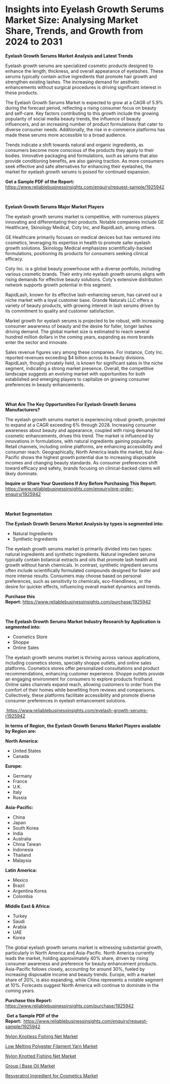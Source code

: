 <p><h1>Insights into Eyelash Growth Serums Market Size: Analysing Market Share, Trends, and Growth from 2024 to 2031</h1></p><p><strong>Eyelash Growth Serums Market Analysis and Latest Trends</strong></p>
<p><p>Eyelash growth serums are specialized cosmetic products designed to enhance the length, thickness, and overall appearance of eyelashes. These serums typically contain active ingredients that promote hair growth and strengthen existing lashes. The increasing demand for aesthetic enhancements without surgical procedures is driving significant interest in these products.</p><p>The Eyelash Growth Serums Market is expected to grow at a CAGR of 5.9% during the forecast period, reflecting a rising consumer focus on beauty and self-care. Key factors contributing to this growth include the growing popularity of social media beauty trends, the influence of beauty influencers, and an increasing number of product formulations that cater to diverse consumer needs. Additionally, the rise in e-commerce platforms has made these serums more accessible to a broad audience.</p><p>Trends indicate a shift towards natural and organic ingredients, as consumers become more conscious of the products they apply to their bodies. Innovative packaging and formulations, such as serums that also provide conditioning benefits, are also gaining traction. As more consumers seek effective and safe alternatives for enhancing their eyelashes, the market for eyelash growth serums is poised for continued expansion.</p></p>
<p><strong>Get a Sample PDF of the Report:&nbsp;</strong> <a href="https://www.reliablebusinessinsights.com/enquiry/request-sample/1925942?utm_campaign=1539&utm_medium=2&utm_source=Github&utm_content=ia&utm_term=24102024&utm_id=eyelash-growth-serums">https://www.reliablebusinessinsights.com/enquiry/request-sample/1925942</a></p>
<p>&nbsp;</p>
<p><strong>Eyelash Growth Serums Major Market Players</strong></p>
<p><p>The eyelash growth serums market is competitive, with numerous players innovating and differentiating their products. Notable companies include GE Healthcare, Skinology Medical, Coty Inc, and RapidLash, among others.</p><p>GE Healthcare primarily focuses on medical devices but has ventured into cosmetics, leveraging its expertise in health to promote safer eyelash growth solutions. Skinology Medical emphasizes scientifically-backed formulations, positioning its products for consumers seeking clinical efficacy.</p><p>Coty Inc. is a global beauty powerhouse with a diverse portfolio, including various cosmetic brands. Their entry into eyelash growth serums aligns with rising demands for effective beauty solutions. Coty's extensive distribution network supports growth potential in this segment.</p><p>RapidLash, known for its effective lash-enhancing serum, has carved out a niche market with a loyal customer base. Grande Naturals LLC offers a variety of beauty products, with growing interest in lash serums driven by its commitment to quality and customer satisfaction.</p><p>Market growth for eyelash serums is projected to be robust, with increasing consumer awareness of beauty and the desire for fuller, longer lashes driving demand. The global market size is estimated to reach several hundred million dollars in the coming years, expanding as more brands enter the sector and innovate.</p><p>Sales revenue figures vary among these companies. For instance, Coty Inc. reported revenues exceeding $4 billion across its beauty divisions. RapidLash, though privately held, is known for significant sales in the niche segment, indicating a strong market presence. Overall, the competitive landscape suggests an evolving market with opportunities for both established and emerging players to capitalize on growing consumer preferences in beauty enhancements.</p></p>
<p>&nbsp;</p>
<p><strong>What Are The Key Opportunities For Eyelash Growth Serums Manufacturers?</strong></p>
<p><p>The eyelash growth serums market is experiencing robust growth, projected to expand at a CAGR exceeding 6% through 2028. Increasing consumer awareness about beauty and appearance, coupled with rising demand for cosmetic enhancements, drives this trend. The market is influenced by innovations in formulations, with natural ingredients gaining popularity. Retail channels, including online platforms, are enhancing accessibility and consumer reach. Geographically, North America leads the market, but Asia-Pacific shows the highest growth potential due to increasing disposable incomes and changing beauty standards. As consumer preferences shift toward efficacy and safety, brands focusing on clinical-backed claims will likely dominate.</p></p>
<p><strong>Inquire or Share Your Questions If Any Before Purchasing This Report:</strong> <a href="https://www.reliablebusinessinsights.com/enquiry/pre-order-enquiry/1925942?utm_campaign=1539&utm_medium=2&utm_source=Github&utm_content=ia&utm_term=24102024&utm_id=eyelash-growth-serums">https://www.reliablebusinessinsights.com/enquiry/pre-order-enquiry/1925942</a></p>
<p>&nbsp;</p>
<p><strong>Market Segmentation</strong></p>
<p><strong>The Eyelash Growth Serums Market Analysis by types is segmented into:</strong></p>
<p><ul><li>Natural Ingredients</li><li>Synthetic Ingredients</li></ul></p>
<p><p>The eyelash growth serums market is primarily divided into two types: natural ingredients and synthetic ingredients. Natural ingredient serums typically contain botanical extracts and oils that promote lash health and growth without harsh chemicals. In contrast, synthetic ingredient serums often include scientifically formulated compounds designed for faster and more intense results. Consumers may choose based on personal preferences, such as sensitivity to chemicals, eco-friendliness, or the desire for quicker effects, influencing overall market dynamics and trends.</p></p>
<p><strong>Purchase this Report:&nbsp;</strong><a href="https://www.reliablebusinessinsights.com/purchase/1925942?utm_campaign=1539&utm_medium=2&utm_source=Github&utm_content=ia&utm_term=24102024&utm_id=eyelash-growth-serums">https://www.reliablebusinessinsights.com/purchase/1925942</a></p>
<p>&nbsp;</p>
<p><strong>The Eyelash Growth Serums Market Industry Research by Application is segmented into:</strong></p>
<p><ul><li>Cosmetics Store</li><li>Shoppe</li><li>Online Sales</li></ul></p>
<p><p>The eyelash growth serums market is thriving across various applications, including cosmetics stores, specialty shoppe outlets, and online sales platforms. Cosmetics stores offer personalized consultations and product recommendations, enhancing customer experience. Shoppe outlets provide an engaging environment for consumers to explore products firsthand. Online sales channels expand reach, allowing customers to order from the comfort of their homes while benefiting from reviews and comparisons. Collectively, these platforms facilitate accessibility and promote diverse consumer preferences in eyelash enhancement solutions.</p></p>
<p><a href="https://www.reliablebusinessinsights.com/eyelash-growth-serums-r1925942?utm_campaign=1539&utm_medium=2&utm_source=Github&utm_content=ia&utm_term=24102024&utm_id=eyelash-growth-serums">&nbsp;https://www.reliablebusinessinsights.com/eyelash-growth-serums-r1925942</a></p>
<p><strong>In terms of Region, the Eyelash Growth Serums Market Players available by Region are:</strong></p>
<p>
    <p> <strong> North America: </strong>
        <ul>
            <li>United States</li>
            <li>Canada</li>
        </ul>
        </p> 
    <p> <strong> Europe: </strong>
        <ul>
            <li>Germany</li>
            <li>France</li>
            <li>U.K.</li>
            <li>Italy</li>
            <li>Russia</li>
        </ul>
        </p> 
    <p> <strong> Asia-Pacific: </strong>
        <ul>
            <li>China</li>
            <li>Japan</li>
            <li>South Korea</li>
            <li>India</li>
            <li>Australia</li>
            <li>China Taiwan</li>
            <li>Indonesia</li>
            <li>Thailand</li>
            <li>Malaysia</li>
        </ul>
        </p> 
    <p> <strong> Latin America: </strong>
        <ul>
            <li>Mexico</li>
            <li>Brazil</li>
            <li>Argentina Korea</li>
            <li>Colombia</li>
        </ul>
        </p> 
    <p> <strong> Middle East & Africa: </strong>
        <ul>
            <li>Turkey</li>
            <li>Saudi</li>
            <li>Arabia</li>
            <li>UAE</li>
            <li>Korea</li>
        </ul>
    </p>
    </p>
<p><p>The global eyelash growth serums market is witnessing substantial growth, particularly in North America and Asia-Pacific. North America currently leads the market, holding approximately 40% share, driven by rising consumer awareness and preference for beauty enhancement products. Asia-Pacific follows closely, accounting for around 30%, fueled by increasing disposable income and beauty trends. Europe, with a market share of 20%, is also expanding, while China represents a notable segment at 10%. Forecasts suggest North America will continue to dominate in the coming years.</p></p>
<p><strong>Purchase this Report: </strong><a href="https://www.reliablebusinessinsights.com/purchase/1925942?utm_campaign=1539&utm_medium=2&utm_source=Github&utm_content=ia&utm_term=24102024&utm_id=eyelash-growth-serums">https://www.reliablebusinessinsights.com/purchase/1925942</a></p>
<p>&nbsp;<strong>Get a Sample PDF of the Report:&nbsp;&nbsp;</strong><a href="https://www.reliablebusinessinsights.com/enquiry/request-sample/1925942?utm_campaign=1539&utm_medium=2&utm_source=Github&utm_content=ia&utm_term=24102024&utm_id=eyelash-growth-serums">https://www.reliablebusinessinsights.com/enquiry/request-sample/1925942</a></p>
<p><strong></strong></p>
<p><p><a href="https://www.linkedin.com/pulse/disruption-innovation-nylon-knotless-fishing-net-industry-e1mif?utm_campaign=1539&utm_medium=2&utm_source=Github&utm_content=ia&utm_term=24102024&utm_id=eyelash-growth-serums">Nylon Knotless Fishing Net Market</a></p><p><a href="https://www.linkedin.com/pulse/decoding-low-melting-polyester-filament-yarn-industry-dynamics-ajh2f?utm_campaign=1539&utm_medium=2&utm_source=Github&utm_content=ia&utm_term=24102024&utm_id=eyelash-growth-serums">Low Melting Polyester Filament Yarn Market</a></p><p><a href="https://www.linkedin.com/pulse/nylon-knotted-fishing-net-market-maturity-analysis-regional-arkwf?utm_campaign=1539&utm_medium=2&utm_source=Github&utm_content=ia&utm_term=24102024&utm_id=eyelash-growth-serums">Nylon Knotted Fishing Net Market</a></p><p><a href="https://www.linkedin.com/pulse/group-i-base-oil-market-revolution-2024-2031-trends-shaping-twepf?utm_campaign=1539&utm_medium=2&utm_source=Github&utm_content=ia&utm_term=24102024&utm_id=eyelash-growth-serums">Group I Base Oil Market</a></p><p><a href="https://www.linkedin.com/pulse/emerging-trends-resveratrol-ingredient-cosmetics-market-global-sk6vf?utm_campaign=1539&utm_medium=2&utm_source=Github&utm_content=ia&utm_term=24102024&utm_id=eyelash-growth-serums">Resveratrol Ingredient for Cosmetics Market</a></p></p>